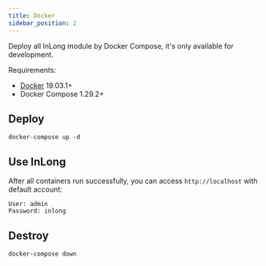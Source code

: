 ```yaml
---
title: Docker
sidebar_position: 2
---
```


Deploy all InLong module by Docker Compose, it's only available for development.

Requirements:
- [Docker](https://docs.docker.com/engine/install/) 19.03.1+
- Docker Compose 1.29.2+

## Deploy
```
docker-compose up -d
```

## Use InLong
After all containers run successfully, you can access `http://localhost` with default account:
```
User: admin
Password: inlong
```

## Destroy
```
docker-compose down
```
